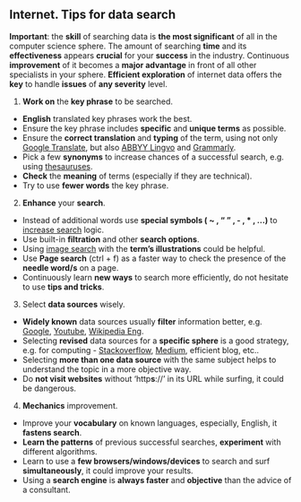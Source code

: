 ## Internet. Tips for data search

**Important**: the **skill** of searching data is **the most significant** of all in the computer science sphere. The amount of searching **time** and its **effectiveness** appears **crucial** for your **success** in the industry. Continuous **improvement** of it becomes a **major advantage** in front of all other specialists in your sphere. **Efficient exploration** of internet data offers the **key** to handle **issues** of **any severity** level.


1. **Work on** the **key phrase** to be searched.

- **English** translated key phrases work the best.
- Ensure the key phrase includes **specific** and **unique terms** as possible.
- Ensure the **correct translation** and **typing** of the term, using not only [Google Translate](https://translate.google.com/#uk/en/), but also [ABBYY Lingvo](https://www.lingvolive.com/en-us) and [Grammarly](https://app.grammarly.com/).
- Pick a few **synonyms** to increase chances of a successful search, e.g. using [thesauruses](https://www.thesaurus.com/).
- **Check** the **meaning** of terms (especially if they are technical).
- Try to use **fewer words** the key phrase.


2. **Enhance** your **search**.

- Instead of additional words use **special symbols ( ~ , “ ” , - , * , ...)** to [increase search](https://www.digitalthirdcoast.com/blog/5-easy-symbols-google-work) logic.
- Use built-in **filtration** and other **search options**.
- Using [image search](https://images.google.com/) with the **term’s illustrations** could be helpful.  
- Use **Page search** (ctrl + f) as a faster way to check the presence of the **needle word/s** on a page.    
- Continuously learn **new ways** to search more efficiently, do not hesitate to use **tips and tricks**.


3. Select **data sources** wisely.

- **Widely known** data sources usually **filter** information better, e.g. [Google](https://www.google.com/), [Youtube](https://www.youtube.com/), [Wikipedia Eng](https://en.wikipedia.org/).
- Selecting **revised** data sources for a **specific sphere** is a good strategy, e.g. for computing - [Stackoverflow](https://stackoverflow.com/), [Medium](https://medium.com/), efficient blog, etc..
- Selecting **more than one data source** with the same subject helps to understand the topic in a more objective way.
- Do **not visit websites** without ‘http**s**://’ in its URL while surfing, it could be dangerous.

4. **Mechanics** improvement.

- Improve your **vocabulary** on known languages, especially, English, it **fastens search**.
- **Learn the patterns** of previous successful searches, **experiment** with different algorithms.
- Learn to use a **few browsers/windows/devices** to search and surf **simultaneously**, it could improve your results.
- Using a **search engine** is **always faster** and **objective** than the advice of a consultant.